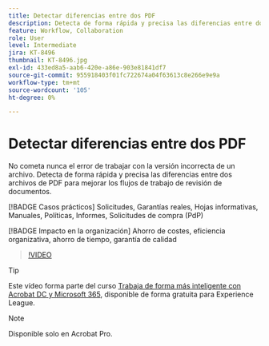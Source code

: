 ```yaml
---
title: Detectar diferencias entre dos PDF
description: Detecta de forma rápida y precisa las diferencias entre dos archivos de PDF para mejorar los flujos de trabajo de revisión de documentos
feature: Workflow, Collaboration
role: User
level: Intermediate
jira: KT-8496
thumbnail: KT-8496.jpg
exl-id: 433ed8a5-aab6-420e-a86e-903e81841df7
source-git-commit: 955918403f01fc722674a04f63613c8e266e9e9a
workflow-type: tm+mt
source-wordcount: '105'
ht-degree: 0%

---
```


# Detectar diferencias entre dos PDF

No cometa nunca el error de trabajar con la versión incorrecta de un archivo. Detecta de forma rápida y precisa las diferencias entre dos archivos de PDF para mejorar los flujos de trabajo de revisión de documentos.

[!BADGE Casos prácticos]
Solicitudes, Garantías reales, Hojas informativas, Manuales, Políticas, Informes, Solicitudes de compra (PdP)

[!BADGE Impacto en la organización]
Ahorro de costes, eficiencia organizativa, ahorro de tiempo, garantía de calidad

>[!VIDEO](https://video.tv.adobe.com/v/337211?quality=12&learn=on&hidetitle=true)

>[!TIP]
>
Este vídeo forma parte del curso [Trabaja de forma más inteligente con Acrobat DC y Microsoft 365](https://experienceleague.adobe.com/?recommended=Acrobat-U-1-2021.microsoft365), disponible de forma gratuita para Experience League.

>[!NOTE]
>
Disponible solo en Acrobat Pro.
